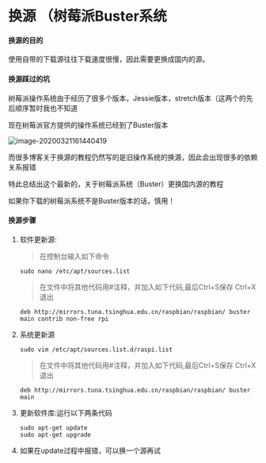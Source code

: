 

# 换源 （树莓派Buster系统

#### 换源的目的

使用自带的下载源往往下载速度很慢，因此需要更换成国内的源。

#### 换源踩过的坑

树莓派操作系统由于经历了很多个版本，Jessie版本，stretch版本（这两个的先后顺序暂时我也不知道

现在树莓派官方提供的操作系统已经到了Buster版本

![image-20200321161440419](C:\Users\30934\AppData\Roaming\Typora\typora-user-images\image-20200321161440419.png)

而很多博客关于换源的教程仍然写的是旧操作系统的换源，因此会出现很多的依赖关系报错

特此总结出这个最新的，关于树莓派系统（Buster）更换国内源的教程

如果你下载的树莓派系统不是Buster版本的话，慎用！

#### 换源步骤

1. 软件更新源:

   > 在控制台输入如下命令

   ```
   sudo nano /etc/apt/sources.list
   ```
   > 在文件中将其他代码用#注释，并加入如下代码,最后Ctrl+S保存 Ctrl+X退出

   ```
   deb http://mirrors.tuna.tsinghua.edu.cn/raspbian/raspbian/ buster main contrib non-free rpi
   ```

   

2. 系统更新源

   ```
   sudo vim /etc/apt/sources.list.d/raspi.list
   ```

   > 在文件中将其他代码用#注释，并加入如下代码,最后Ctrl+S保存 Ctrl+X退出

   ```
   deb http://mirrors.tuna.tsinghua.edu.cn/raspbian/raspbian/ buster main
   ```

3. 更新软件库:运行以下两条代码

   ```
   sudo apt-get update
   sudo apt-get upgrade
   ```

4. 如果在update过程中报错，可以换一个源再试

